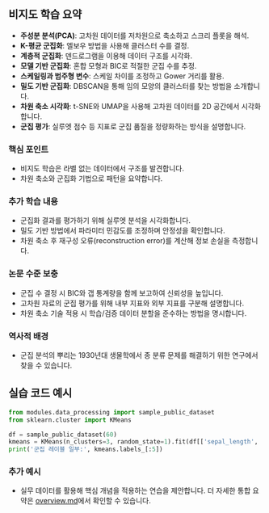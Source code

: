 ## 비지도 학습 요약
- **주성분 분석(PCA)**: 고차원 데이터를 저차원으로 축소하고 스크리 플롯을 해석.
- **K-평균 군집화**: 엘보우 방법을 사용해 클러스터 수를 결정.
- **계층적 군집화**: 덴드로그램을 이용해 데이터 구조를 시각화.
- **모델 기반 군집화**: 혼합 모형과 BIC로 적절한 군집 수를 추정.
- **스케일링과 범주형 변수**: 스케일 차이를 조정하고 Gower 거리를 활용.
- **밀도 기반 군집화**: DBSCAN을 통해 임의 모양의 클러스터를 찾는 방법을 소개합니다.
- **차원 축소 시각화**: t-SNE와 UMAP을 사용해 고차원 데이터를 2D 공간에서 시각화합니다.
- **군집 평가**: 실루엣 점수 등 지표로 군집 품질을 정량화하는 방식을 설명합니다.

### 핵심 포인트
* 비지도 학습은 라벨 없는 데이터에서 구조를 발견합니다.
* 차원 축소와 군집화 기법으로 패턴을 요약합니다.

### 추가 학습 내용
* 군집화 결과를 평가하기 위해 실루엣 분석을 시각화합니다.
* 밀도 기반 방법에서 파라미터 민감도를 조정하며 안정성을 확인합니다.
* 차원 축소 후 재구성 오류(reconstruction error)를 계산해 정보 손실을 측정합니다.

### 논문 수준 보충
* 군집 수 결정 시 BIC와 갭 통계량을 함께 보고하여 신뢰성을 높입니다.
* 고차원 자료의 군집 평가를 위해 내부 지표와 외부 지표를 구분해 설명합니다.
* 차원 축소 기술 적용 시 학습/검증 데이터 분할을 준수하는 방법을 명시합니다.

### 역사적 배경
* 군집 분석의 뿌리는 1930년대 생물학에서 종 분류 문제를 해결하기 위한 연구에서 찾을 수 있습니다.
## 실습 코드 예시
```python
from modules.data_processing import sample_public_dataset
from sklearn.cluster import KMeans

df = sample_public_dataset(60)
kmeans = KMeans(n_clusters=3, random_state=1).fit(df[['sepal_length', 'petal_length']])
print('군집 레이블 일부:', kmeans.labels_[:5])
```



### 추가 예시
- 실무 데이터를 활용해 핵심 개념을 적용하는 연습을 제안합니다.
더 자세한 통합 요약은 [overview.md](../overview.md)에서 확인할 수 있습니다.
